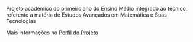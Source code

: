 Projeto acadêmico do primeiro ano do Ensino Médio integrado ao técnico, referente a matéria de Estudos Avançados em Matemática e Suas Tecnologias

Mais informações no <a href=https://github.com/ClubedosInvestidores>Perfil do Projeto</a>
